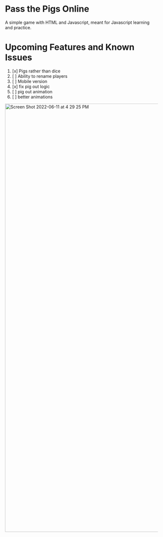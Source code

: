 # Pass the Pigs Online
A simple game with HTML and Javascript, meant for Javascript learning and practice.

# Upcoming Features and Known Issues
1. [x] Pigs rather than dice
2. [ ] Ability to rename players
3. [ ] Mobile version
4. [x] fix pig out logic
5. [ ] pig out animation
6. [ ] better animations


<img width="1410" alt="Screen Shot 2022-06-11 at 4 29 25 PM" src="https://user-images.githubusercontent.com/33405530/173203881-e2d3b16f-3b5b-4b2e-a2f3-c32ce9bf5c8d.png">
